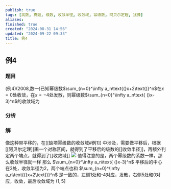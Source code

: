 ```yaml
---
publish: true
tags: [高数, 真题, 级数, 收敛半径, 收敛域, 幂级数, 阿贝尔定理, 犹豫]
aliases: 
finished: true
created: "2024-08-31 14:56"
updated: "2024-09-22 09:33"
title: 例4
---
```

## 例4

### 题目 
(例4)(2008,数一)已知幂级数$\sum_{n=0}^\infty a_n\text{(}x+2\text{)}^n$在$x=0$处收敛，在$x=-4$处发散，则幂级数$\sum_{n=0}^\infty a_n\text{ (}x-3)^n$的收敛域为
### 分析

### 解
像这种带平移的，在[[缺项幂级数的收敛域#例1]] 中涉及，需要做平移后，根据[[阿贝尔定理]]画一个对称区间，就得到了平移后的级数的[[收敛半径]]，再额外判定两个端点，就得到了[[收敛域]]
![](https://img.hwenyi.tech/202405201340616.webp)
值得注意的是，两个幂级数的系数一样，那么收敛半径就一样 
那么 $\sum_{n=0}^\infty a_n\text{ (}x-3)^n$ 平移后的中心在3处，收敛半径为2，两个端点也和 $\sum_{n=0}^\infty a_n\text{(}x+2\text{)}^n$ 是一致的，左侧1处和-4对应，发散，右侧5处和0对应，收敛，最后收敛域为 $(1,5]$